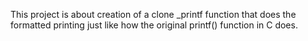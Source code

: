 This project is about creation of a clone _printf function that does the formatted printing just like how the original printf() function in C does.
